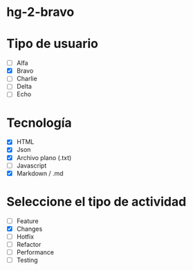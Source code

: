 # hg-2-bravo
# Tipo de usuario
- [ ] Alfa
- [X] Bravo 
- [ ] Charlie
- [ ] Delta
- [ ] Echo

# Tecnología
- [X] HTML 
- [X] Json 
- [X] Archivo plano (.txt) 
- [ ] Javascript 
- [X] Markdown / .md

# Seleccione el tipo de actividad
- [ ] Feature
- [X] Changes
- [ ] Hotfix
- [ ] Refactor
- [ ] Performance
- [ ] Testing